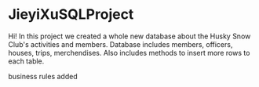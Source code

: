 # JieyiXuSQLProject

Hi!
In this project we created a whole new database about the Husky Snow Club's activities and members. Database includes members, officers, houses, trips, merchendises. Also includes methods to insert more rows to each table.

business rules added
